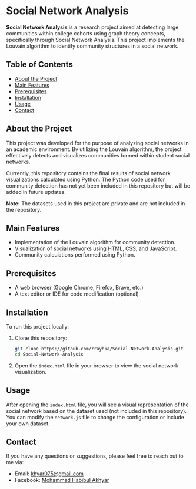# Social Network Analysis

**Social Network Analysis** is a research project aimed at detecting large communities within college cohorts using graph theory concepts, specifically through Social Network Analysis. This project implements the Louvain algorithm to identify community structures in a social network.

## Table of Contents

- [About the Project](#about-the-project)
- [Main Features](#main-features)
- [Prerequisites](#prerequisites)
- [Installation](#installation)
- [Usage](#usage)
- [Contact](#contact)

## About the Project

This project was developed for the purpose of analyzing social networks in an academic environment. By utilizing the Louvain algorithm, the project effectively detects and visualizes communities formed within student social networks.

Currently, this repository contains the final results of social network visualizations calculated using Python. The Python code used for community detection has not yet been included in this repository but will be added in future updates.

**Note:** The datasets used in this project are private and are not included in the repository.

## Main Features

- Implementation of the Louvain algorithm for community detection.
- Visualization of social networks using HTML, CSS, and JavaScript.
- Community calculations performed using Python.

## Prerequisites

- A web browser (Google Chrome, Firefox, Brave, etc.)
- A text editor or IDE for code modification (optional)

## Installation

To run this project locally:

1. Clone this repository:

    ```bash
    git clone https://github.com/rrayhka/Social-Network-Analysis.git
    cd Social-Network-Analysis
    ```

2. Open the `index.html` file in your browser to view the social network visualization.

## Usage

After opening the `index.html` file, you will see a visual representation of the social network based on the dataset used (not included in this repository). You can modify the `network.js` file to change the configuration or include your own dataset.

## Contact

If you have any questions or suggestions, please feel free to reach out to me via:

- Email: [khyar075@gmail.com](mailto:khyar075@gmail.com)
- Facebook: [Mohammad Habibul Akhyar](https://www.facebook.com/profile.php?id=100072858091271)
